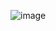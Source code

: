 ![image](https://cloud.githubusercontent.com/assets/14796049/11192625/bbbb911c-8c67-11e5-8876-9ddfd373de01.png)
